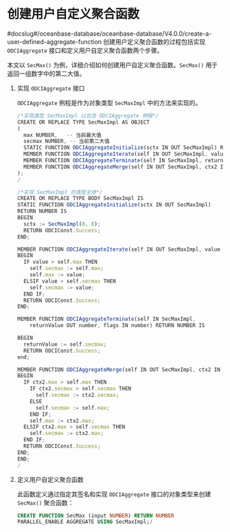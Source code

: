 创建用户自定义聚合函数 
================================
#docslug#/oceanbase-database/oceanbase-database/V4.0.0/create-a-user-defined-aggregate-function
创建用户定义聚合函数的过程包括实现 `ODCIAggregate` 接口和定义用户自定义聚合函数两个步骤。

本文以 `SecMax()` 为例，详细介绍如何创建用户自定义聚合函数。`SecMax()` 用于返回一组数字中的第二大值。

1. 实现 `ODCIAggregate` 接口

   `ODCIAggregate` 例程是作为对象类型 `SecMaxImpl` 中的方法来实现的。

   ```javascript
   /*实现类型 SecMaxImpl 以包含 ODCIAggregate 例程*/
   CREATE OR REPLACE TYPE SecMaxImpl AS OBJECT
   (
     max NUMBER,   -- 当前最大值
     secmax NUMBER, -- 当前第二大值
     STATIC FUNCTION ODCIAggregateInitialize(sctx IN OUT SecMaxImpl) RETURN NUMBER,
     MEMBER FUNCTION ODCIAggregateIterate(self IN OUT SecMaxImpl, value IN number) RETURN NUMBER,
     MEMBER FUNCTION ODCIAggregateTerminate(self IN SecMaxImpl, returnValue OUT number, flags IN number) RETURN NUMBER,
     MEMBER FUNCTION ODCIAggregateMerge(self IN OUT SecMaxImpl, ctx2 IN SecMaxImpl) RETURN NUMBER
   );
   /
   
   /*实现 SecMaxImpl 的类型主体*/
   CREATE OR REPLACE TYPE BODY SecMaxImpl IS 
   STATIC FUNCTION ODCIAggregateInitialize(sctx IN OUT SecMaxImpl) 
   RETURN NUMBER IS 
   BEGIN
     sctx := SecMaxImpl(0, 0);
     RETURN ODCIConst.Success;
   END;
   
   MEMBER FUNCTION ODCIAggregateIterate(self IN OUT SecMaxImpl, value IN number) RETURN NUMBER IS
   BEGIN
     IF value > self.max THEN
       self.secmax := self.max;
       self.max := value;
     ELSIF value > self.secmax THEN
       self.secmax := value;
     END IF;
     RETURN ODCIConst.Success;
   END;
   
   MEMBER FUNCTION ODCIAggregateTerminate(self IN SecMaxImpl, 
       returnValue OUT number, flags IN number) RETURN NUMBER IS
   
   BEGIN
     returnValue := self.secmax;
     RETURN ODCIConst.Success;
   end;
   
   MEMBER FUNCTION ODCIAggregateMerge(self IN OUT SecMaxImpl, ctx2 IN SecMaxImpl) RETURN NUMBER IS
   BEGIN
     IF ctx2.max > self.max THEN
       IF ctx2.secmax > self.secmax THEN 
         self.secmax := ctx2.secmax;
       ELSE
         self.secmax := self.max;
       END IF;
       self.max := ctx2.max;
     ELSIF ctx2.max > self.secmax THEN 
       self.secmax := ctx2.max;
     END IF;
     RETURN ODCIConst.Success;
   END;
   END;
   /
   ```

   

2. 定义用户自定义聚合函数

   此函数定义通过指定其签名和实现 `ODCIAggregate` 接口的对象类型来创建 `SecMax()` 聚合函数：

   ```sql
   CREATE FUNCTION SecMax (input NUMBER) RETURN NUMBER 
   PARALLEL_ENABLE AGGREGATE USING SecMaxImpl;/
   ```

   

   



